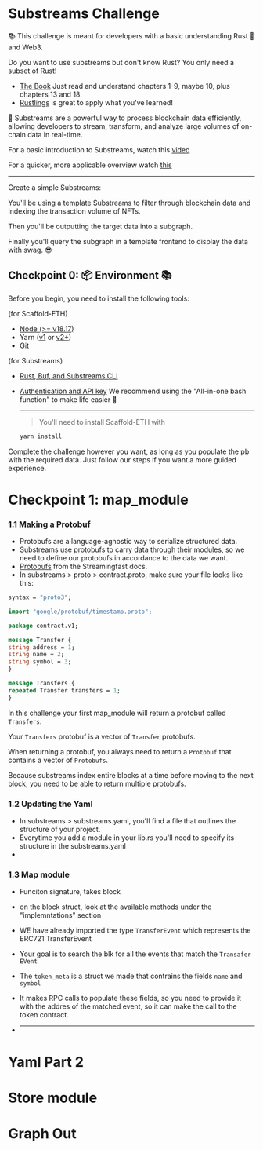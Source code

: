 # Substreams Challenge

📚 This challenge is meant for developers with a basic understanding Rust 🦀 and Web3.

Do you want to use substreams but don't know Rust? You only need a subset of Rust!

- [The Book](https://doc.rust-lang.org/book/index.html)
  Just read and understand chapters 1-9, maybe 10, plus chapters 13 and 18.
- [Rustlings](https://rustlings.cool/) is great to apply what you've learned!

🌊 Substreams are a powerful way to process blockchain data efficiently, allowing developers
to stream, transform, and analyze large volumes of on-chain data in real-time.

For a basic introduction to Substreams, watch this [video](https://www.youtube.com/watch?v=fogh2D-vpzg&t=2122s)

For a quicker, more applicable overview watch [this](https://www.youtube.com/watch?v=vWYuOczDiAA&t=27s)

---

Create a simple Substreams:

You'll be using a template Substreams to filter through blockchain data and indexing the transaction volume of NFTs.

Then you'll be outputting the target data into a subgraph.

Finally you'll query the subgraph in a template frontend to display the data with swag. 😎

## Checkpoint 0: 📦 Environment 📚

Before you begin, you need to install the following tools:

(for Scaffold-ETH)

- [Node (>= v18.17)](https://nodejs.org/en/download/)
- Yarn ([v1](https://classic.yarnpkg.com/en/docs/install/) or [v2+](https://yarnpkg.com/getting-started/install))
- [Git](https://git-scm.com/downloads)

(for Substreams)

- [Rust, Buf, and Substreams CLI](https://substreams.streamingfast.io/documentation/consume/installing-the-cli#dependency-installation)
- [Authentication and API key](https://substreams.streamingfast.io/documentation/consume/installing-the-cli#dependency-installation)
  We recommend using the "All-in-one bash function" to make life easier 🤙

  ***

  > You'll need to install Scaffold-ETH with

  ```sh
  yarn install
  ```

Complete the challenge however you want, as long
as you populate the pb with the required data.
Just follow our steps if you want a more guided experience.

# Checkpoint 1: map_module

### 1.1 Making a Protobuf

- Protobufs are a language-agnostic way to serialize structured data.
- Substreams use protobufs to carry data through their modules, so we need to define our protobufs in accordance to the data we want.
- [Protobufs](https://substreams.streamingfast.io/documentation/develop/creating-protobuf-schemas#protobuf-definition-for-substreams) from the Streamingfast docs.
- In substreams > proto > contract.proto, make sure your file looks like this:

```proto
syntax = "proto3";

import "google/protobuf/timestamp.proto";

package contract.v1;

message Transfer {
string address = 1;
string name = 2;
string symbol = 3;
}

message Transfers {
repeated Transfer transfers = 1;
}
```

In this challenge your first map_module will return a protobuf called `Transfers`.

Your `Transfers` protobuf is a vector of `Transfer` protobufs.

When returning a protobuf, you always need to return a `Protobuf` that contains a vector of `Protobufs`.

Because substreams index entire blocks at a time before moving to the next block, you need to be able to return multiple protobufs.

### 1.2 Updating the Yaml

- In substreams > substreams.yaml, you'll find a file that outlines the structure of your project.
- Everytime you add a module in your lib.rs you'll need to specify its structure in the substreams.yaml
-

### 1.3 Map module

- Funciton signature, takes block
- on the block struct, look at the available methods under the "implemntations" section

- WE have already imported the type `TransferEvent` which represents the ERC721 TransferEvent

- Your goal is to search the blk for all the events that match the `Transafer EVent`

- The `token_meta` is a struct we made that contrains the fields `name` and `symbol`
- It makes RPC calls to populate these fields, so you need to provide it with the addres of the matched event, so it can make the call to the token contract.

- ***

# Yaml Part 2

# Store module

# Graph Out

